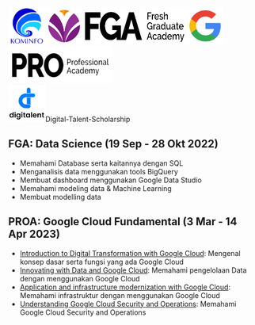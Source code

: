 <!-- Header -->
  <div style="float: left;">
      <img src="images/kominfo.png" alt="" width="75" height="75">
  </div>

  <div style="float: left;">
      <img src="images/binar-academy.png" alt="" width="75" height="75">
  </div>

  <div style="float: left;">
      <img src="images/fga.png" alt="" width="210" height="75">
  </div>

  <div style="float: left;">
      <img src="images/google.png" alt="" width="75" height="75">
  </div>

  <div style="float: left;">
      <img src="images/proa.png" alt="" width="210" height="75">
  </div>

  <div style="float: left;">
      <img src="images/digitalent.png" alt="aws-re/start" width="75" height="75>
  </div>

<!-- End Header -->
<br><br><br><br><br><br>
# Digital-Talent-Scholarship

## FGA: Data Science (19 Sep - 28 Okt 2022)
- Memahami Database serta kaitannya dengan SQL
- Menganalisis data menggunakan tools BigQuery
- Membuat dashboard menggunakan Google Data Studio
- Memahami modeling data & Machine Learning
- Membuat modelling data


## PROA: Google Cloud Fundamental (3 Mar - 14 Apr 2023)
- <a href="http://cloud.google.com/training/course/introduction-to-digital-transformation-with-google-cloud">Introduction to Digital Transformation with Google Cloud</a>: Mengenal konsep dasar serta fungsi yang ada Google Cloud
- <a href="http://cloud.google.com/training/course/innovating-with-data-and-google-cloud">Innovating with Data and Google Cloud</a>: Memahami pengelolaan Data dengan menggunakan Google Cloud
- <a href="http://cloud.google.com/training/course/infrastructure-and-application-modernization-with-google-cloud">Application and infrastructure modernization with Google Cloud</a>: Memahami infrastruktur dengan menggunakan Google Cloud
- <a href="http://cloud.google.com/training/course/understanding-google-cloud-security-and-operations">Understanding Google Cloud Security and Operations</a>: Memahami Google Cloud Security and Operations

